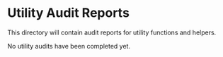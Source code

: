 # Utility Audit Reports

This directory will contain audit reports for utility functions and helpers.

No utility audits have been completed yet.
